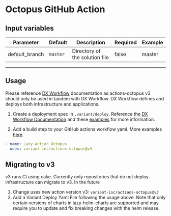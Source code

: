 # Octopus GitHub Action

## Input variables

| Parameter                | Default     | Description                                                                 | Required | Example          |
| ------------------------ | ----------- | --------------------------------------------------------------------------- | -------- | ---------------- |
| default_branch           | `master`    | Directory of the solution file                                              | false    | master           |
___

## Usage

Please reference [DX Workflow](https://drivevariant.atlassian.net/wiki/spaces/CLOUD/pages/2407563355/DX+Workflow+Documentation) documentation as actions-octopus v3 should only be used in tandem with DX Workflow. DX Workflow defines and deploys both infrastructure and applications.  

1. Create a deployment spec in `.variant/deploy`. Reference the [DX Workflow Documentation](https://drivevariant.atlassian.net/wiki/spaces/CLOUD/pages/2407563355/DX+Workflow+Documentation) and these [examples](https://drivevariant.atlassian.net/wiki/spaces/CLOUD/pages/2429222950/DX+-+Full+End+to+End+Examples) for more information.

2. Add a build step to your GitHub actions workflow yaml. More examples [here](https://drivevariant.atlassian.net/wiki/spaces/CLOUD/pages/2407563355/DX+Workflow+Documentation#Examples).

```yaml
- name: Lazy Action Octopus
  uses: variant-inc/actions-octopus@v3
```

## Migrating to v3

v3 runs CI using cake. Currently only repositories that do not deploy infrastructure can migrate to v3. In the future

1. Change uses new action version v3: `variant-inc/actions-octopus@v3`
2. Add a Variant Deploy Yaml File following the usage above. Note that only certain versions of charts in lazy-helm-charts are supported and may require you to update and fix breaking changes with the helm release.